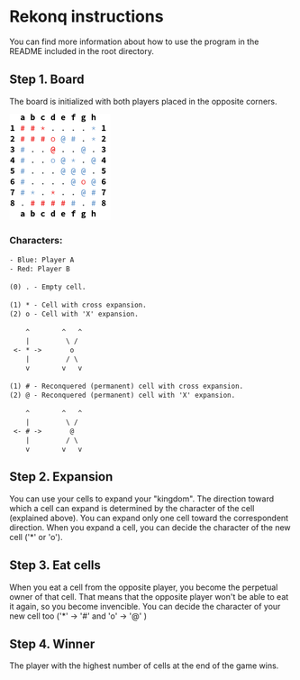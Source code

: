 # Rekonq instructions

You can find more information about how to use the program in the README included
in the root directory.

## Step 1. Board

The board is initialized with both players placed in the opposite corners.

<img src="img/board.png" alt="Rekonq board" />

### Characters:

```
- Blue: Player A
- Red: Player B

(0) . - Empty cell.

(1) * - Cell with cross expansion.
(2) o - Cell with 'X' expansion.

    ^        ^   ^
    |         \ /
 <- * ->       o
    |         / \
    v        v   v

(1) # - Reconquered (permanent) cell with cross expansion.
(2) @ - Reconquered (permanent) cell with 'X' expansion.

    ^        ^   ^
    |         \ /
 <- # ->       @
    |         / \
    v        v   v
```

## Step 2. Expansion

You can use your cells to expand your "kingdom". The direction toward which a cell
can expand is determined by the character of the cell (explained above). You
can expand only one cell toward the correspondent direction. When
you expand a cell, you can decide the character of the new cell ('*' or 'o').

## Step 3. Eat cells

When you eat a cell from the opposite player, you become the perpetual owner
of that cell. That means that the opposite player won't be able to eat it
again, so you become invencible. You can decide the character of your new cell
too ('*' -> '#' and 'o' -> '@' )

## Step 4. Winner

The player with the highest number of cells at the end of the game wins.
